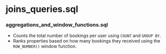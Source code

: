 # joins_queries.sql

### aggregations_and_window_functions.sql

- Counts the total number of bookings per user using `COUNT` and `GROUP BY`.
- Ranks properties based on how many bookings they received using the `ROW_NUMBER()` window function.
